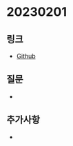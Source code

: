 # 20230201

## 링크
- [Github](https://github.com/lbw3973/TIL/tree/main/JavaScript)

## 질문
- 

## 추가사항
-  

